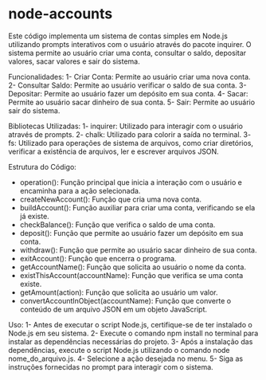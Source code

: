 # node-accounts

Este código implementa um sistema de contas simples em Node.js utilizando 
prompts interativos com o usuário através do pacote inquirer. O sistema 
permite ao usuário criar uma conta, consultar o saldo, depositar valores,
sacar valores e sair do sistema.

Funcionalidades: 
1- Criar Conta: Permite ao usuário criar uma nova conta. 
2- Consultar Saldo: Permite ao usuário verificar o saldo de sua conta. 
3- Depositar: Permite ao usuário fazer um depósito em sua conta. 
4- Sacar: Permite ao usuário sacar dinheiro de sua conta. 
5- Sair: Permite ao usuário sair do sistema.

Bibliotecas Utilizadas: 
1- inquirer: Utilizado para interagir com o usuário através de prompts. 
2- chalk: Utilizado para colorir a saída no terminal. 
3- fs: Utilizado para operações de sistema de arquivos, como criar 
diretórios, verificar a existência de arquivos, ler e escrever arquivos JSON.

Estrutura do Código:
* operation(): Função principal que inicia a interação com o usuário e encaminha para a ação selecionada.
* createNewAccount(): Função que cria uma nova conta.
* buildAccount(): Função auxiliar para criar uma conta, verificando se ela já existe.
* checkBalance(): Função que verifica o saldo de uma conta.
* deposit(): Função que permite ao usuário fazer um depósito em sua conta.
* withdraw(): Função que permite ao usuário sacar dinheiro de sua conta.
* exitAccount(): Função que encerra o programa.
* getAccountName(): Função que solicita ao usuário o nome da conta.
* existThisAccount(accountName): Função que verifica se uma conta existe.
* getAmount(action): Função que solicita ao usuário um valor.
* convertAccountInObject(accountName): Função que converte o conteúdo de um arquivo JSON em um objeto JavaScript.

Uso: 
1- Antes de executar o script Node.js, certifique-se de ter instalado o Node.js em seu sistema. 
2- Execute o comando npm install no terminal para instalar as dependências necessárias do projeto. 
3- Após a instalação das dependências, execute o script Node.js utilizando o comando node nome_do_arquivo.js. 
4- Selecione a ação desejada no menu. 
5- Siga as instruções fornecidas no prompt para interagir com o sistema.
